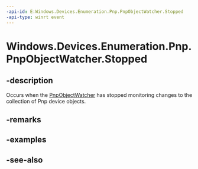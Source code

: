----api-id: E:Windows.Devices.Enumeration.Pnp.PnpObjectWatcher.Stopped
-api-type: winrt event
---<!-- Event syntaxpublic event Windows.Foundation.TypedEventHandler Stopped<Windows.Devices.Enumeration.Pnp.PnpObjectWatcher,  object>--># Windows.Devices.Enumeration.Pnp.PnpObjectWatcher.Stopped## -descriptionOccurs when the [PnpObjectWatcher](pnpobjectwatcher.md) has stopped monitoring changes to the collection of Pnp device objects.## -remarks## -examples## -see-also